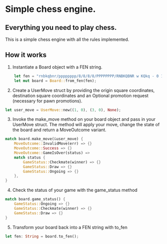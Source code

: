 # Simple chess engine.
## Everything you need to play chess.

This is a simple chess engine with all the rules implemented. 

## How it works

1. Instantiate a Board object with a FEN string.
```rust
    let fen = "rnbkqbnr/pppppppp/8/8/8/8/PPPPPPPP/RNBKQBNR w KQkq - 0 1";
    let mut board = Board::from_fen(fen);
```

2. Create a UserMove struct by providing the origin square coordinates, destination square coordinates and an Optional promotion request (necessary for pawn promotions).
```rust
let user_move = UserMove::new((1, 0), (3, 0), None);
```

3. Invoke the make_move method on your board object and pass in your UserMove struct. The method will apply your move, change the state of the board and return a MoveOutcome variant.
```rust
match board.make_move(&user_move) {
    MoveOutcome::InvalidMove(err) => {}
    MoveOutcome::Success => {}
    MoveOutcome::GameIsOver(status) => 
    match status {
        GameStatus::Checkmate(winner) => {}
        GameStatus::Draw => {}
        GameStatus::Ongoing => {}
    },
}
```

4. Check the status of your game with the game_status method
```rust
match board.game_status() {
    GameStatus::Ongoing => {}
    GameStatus::Checkmate(winner) => {}
    GameStatus::Draw => {}
}
```

5. Transform your board back into a FEN string with to_fen
```rust
let fen: String = board.to_fen();
```
